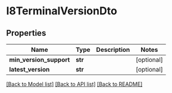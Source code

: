 # I8TerminalVersionDto

## Properties
Name | Type | Description | Notes
------------ | ------------- | ------------- | -------------
**min_version_support** | **str** |  | [optional] 
**latest_version** | **str** |  | [optional] 

[[Back to Model list]](../README.md#documentation-for-models) [[Back to API list]](../README.md#documentation-for-api-endpoints) [[Back to README]](../README.md)


